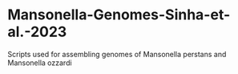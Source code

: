 # Mansonella-Genomes-Sinha-et-al.-2023
Scripts used for assembling genomes of Mansonella perstans and Mansonella ozzardi
